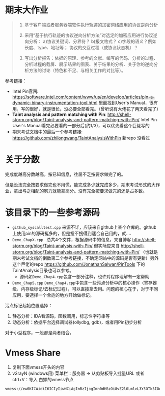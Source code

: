 # 期末大作业

> 1. 基于客户端或者服务器端软件执行轨迹的加密网络应用的协议逆向分析
>
> 2. 采用“基于执行轨迹的协议逆向分析方法”对选定的加密应用进行协议逆向分析：
>    a)协议关键词、分界符？
>    b)报文格式？
>    c)字段的语义？例如长度、type、地址等；
>    协议的交互过程（或协议状态机）？
> 3. 写出分析报告：依据的原理、参考的文献、编写的代码、分析的过程、分析过程的截屏、展示结果的图表、关于结果的分析、关于你的逆向分析方法的讨论（特色和不足、与相关工作的对比等）。

参考链接：

-  Intel Pin官网:  https://software.intel.com/content/www/us/en/develop/articles/pin-a-dynamic-binary-instrumentation-tool.html  里面找到User's Manual，很有用，写的很好，就是很长，没必要全部看完。（曾听说有大佬花了两天看完了）
- **Taint analysis and pattern matching with Pin**:   http://shell-storm.org/blog/Taint-analysis-and-pattern-matching-with-Pin/  Intel Pin User's Manual看完必要看的一部分后(约1/3)，可以优先看这个巨佬写的
- 期末考试文档中的最后一个参考链接: https://github.com/zhilongwang/TaintAnalysisWithPin  新repo 没看过

# 关于分数

完成度越高分数越高，按已知信息，往届不乏按要求做完了的。

但是没法完全按要求做完也不用慌，能完成多少就完成多少，期末考试形式的大作业，拿出与之相配的努力就能拿高分。没有完全按要求做完的还是占多数。

# 该目录下的一些参考源码

- `github_syscalltest.cpp` 来源不详，应该来自github上某个仓库的。github上使用pin的源码挺多的，但是搜不搜得到适合自己用的，就....
- `Demo_ChapX.cpp ` 总共4个文件，根据源码中的信息，来自博客 http://shell-storm.org/blog/Taint-analysis-with-Pin/ 但实际应来自 http://shell-storm.org/blog/Taint-analysis-and-pattern-matching-with-Pin/  （也就是期末考试文档的倒数第二个参考链接，不确定网站中的源码是否有更新）另外这个巨佬的repo  https://github.com/JonathanSalwan/PinTools 下的TaintAnalysis目录也可以参考。
  - 源码如`Demo_Chap4.cpp`包含一部分注释，也许对程序理解有一定帮助
- `Demo_Chap5.cpp` `Demo_Chap4.cpp`中包含一些污点分析中的核心操作（寄存器级、内存级标记/去标记过程），可以直接拿去用。问题的核心在于，对于不同应用，要选择一个合适的地方开始做标记。

污点标记起始位置选择：

1. 静态分析：IDA看源码，函数调用，标志性字符串等
2. 动态分析：依据平台选择调试器(ollydbg, gdb)，或者用Pin初步分析

对于小型程序，一般都是两者结合。

# Vmess Share

1. 复制下面vmess开头的内容
2. v2rayN (windows用) 菜单栏：服务器 -> 从剪贴板导入批量URL   或者 ctrl+V：导入 白嫖的vmess节点

```
vmess://ew0KICAidiI6ICIyIiwNCiAgInBzIjogImh0dHBzOi8vZ2l0LmlvL3Y5OTk5IOe+juWbvTU1IiwNCiAgImFkZCI6ICJmcmVlLXJ1c3NpYW4wMS1jZG4ueGlhb2hvdXppLmNsdWIiLA0KICAicG9ydCI6ICI4MCIsDQogICJpZCI6ICIzZDMxNzI4ZS0wNjRkLTQyYjgtYjk0NS1mNzljMDA4ZjczZmMiLA0KICAiYWlkIjogIjIzMyIsDQogICJuZXQiOiAid3MiLA0KICAidHlwZSI6ICJub25lIiwNCiAgImhvc3QiOiAiZnJlZS1ydXNzaWFuMDEtY2RuLnhpYW9ob3V6aS5jbHViIiwNCiAgInBhdGgiOiAiLyIsDQogICJ0bHMiOiAiIg0KfQ==
```

